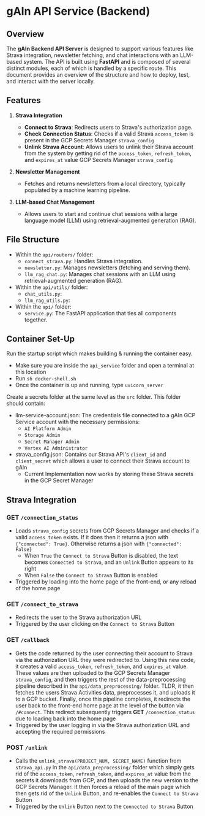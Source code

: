 # gAIn API Service (Backend)

## Overview

The **gAIn Backend API Server** is designed to support various features like Strava integration, newsletter fetching, and chat interactions with an LLM-based system. The API is built using **FastAPI** and is composed of several distinct modules, each of which is handled by a specific route. This document provides an overview of the structure and how to deploy, test, and interact with the server locally.

## Features

1. **Strava Integration**
   - **Connect to Strava**: Redirects users to Strava's authorization page.
   - **Check Connection Status**: Checks if a valid Strava `access_token` is present in the GCP Secrets Manager `strava_config`
   - **Unlink Strava Account**: Allows users to unlink their Strava account from the system by getting rid of the `access_token`, `refresh_token`, and `expires_at` value GCP Secrets Manager `strava_config`

2. **Newsletter Management**
   - Fetches and returns newsletters from a local directory, typically populated by a machine learning pipeline.

3. **LLM-based Chat Management**
   - Allows users to start and continue chat sessions with a large language model (LLM) using retrieval-augmented generation (RAG).

## File Structure

- Within the `api/routers/` folder:
    - `connect_strava.py`: Handles Strava integration.
    - `newsletter.py`: Manages newsletters (fetching and serving them).
    - `llm_rag_chat.py`: Manages chat sessions with an LLM using retrieval-augmented generation (RAG).
- Within the `api/utils/` folder:
    - `chat_utils.py`:
    - `llm_rag_utils.py`:
- Within the `api/` folder:
    - `service.py`: The FastAPI application that ties all components together.

## Container Set-Up
Run the startup script which makes building & running the container easy.

- Make sure you are inside the `api_service` folder and open a terminal at this location
- Run `sh docker-shell.sh`
- Once the container is up and running, type `uvicorn_server`

Create a secrets folder at the same level as the `src` folder. This folder should contain:

- llm-service-account.json: The credentials file connected to a gAIn GCP Service account with the necessary permissions:
  - `AI Platform Admin`
  - `Storage Admin`
  - `Secret Manager Admin`
  - `Vertex AI Administrator`
- strava_config.json: Contains our Strava API's `client_id` and `client_secret` which allows a user to connect their Strava account to gAIn
  - Current Implementation now works by storing these Strava secrets in the GCP Secret Manager

## Strava Integration

### GET `/connection_status`
- Loads `strava_config` secrets from GCP Secrets Manager and checks if a valid `access_token` exists. If it does then it returns a json with `{"connected": True}`. Otherwise returns a json with `{"connected": False}`
    - When `True` the `Connect to Strava` Button is disabled, the text becomes `Connected to Strava`, and an `Unlink` Button appears to its right
    - When `False` the `Connect to Strava` Button is enabled
- Triggered by loading into the home page of the front-end, or any reload of the home page

### GET `/connect_to_strava`
- Redirects the user to the Strava authorization URL
- Triggered by the user clicking on the `Connect to Strava` Button

### GET `/callback`
- Gets the code returned by the user connecting their account to Strava via the authorization URL they were redirected to. Using this new code, it creates a valid `access_token`, `refresh_token`, and `expires_at` value. These values are then uploaded to the GCP Secrets Manager `strava_config`, and then triggers the rest of the data-preprocessing pipeline described in the `api/data_preprocessing/` folder. TLDR, it then fetches the users Strava Activities data, preprocesses it, and uploads it to a GCP bucket. Finally, once this pipeline completes, it redirects the user back to the front-end home page at the level of the button via `/#connect`. This redirect subsequently triggers **GET** `/connection_status` due to loading back into the home page
- Triggered by the user logging in via the Strava authorization URL and accepting the required permissions

### POST `/unlink`
- Calls the `unlink_strava(PROJECT_NUM, SECRET_NAME)` function from `strava_api.py` in the `api/data_preprocessing/` folder which simply gets rid of the `access_token`, `refresh_token`, and `expires_at` value from the secrets it downloads from GCP, and then uploads the new version to the GCP Secrets Manager. It then forces a reload of the main page which then gets rid of the `Unlink` Button, and re-enables the `Connect to Strava` Button
- Triggered by the `Unlink` Button next to the `Connected to Strava` Button
